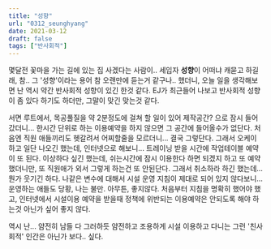 ```yaml
---
title: "성향"
url: "0312_seunghyang"
date: 2021-03-12
draft: false
tags: ["반사회적"]
---
```

몇달전 꽃마을 가는 길에 있는 집 사겠다는 사람이.. 세입자 **성향**이 어떠냐 캐묻고 하길래, 참.. 그 '성향'이라는 용어 참 오랜만에 듣는거 같구나.. 했더니, 오늘 일을 생각해보면 난 역시 약간 반사회적 성향이 있긴 한것 같다. EJ가 최근들어 나보고 반사회적 성향이 좀 있다 하기도 하더만, 그말이 맞긴 맞는것 같다.

서면 루트에서, 목공풀질을 약 2분정도에 걸쳐 할 일이 있어 제작공간? 으로 잠시 들어갔더니... 한시간 단위로 하는 이용예약을 하지 않으면 그 공간에 들어올수가 없단다. 처음엔 직원 애들끼리도 헷갈려서 어찌할줄을 모르더니... 결국 그렇단다. 그래서 오케이 하고 일단 나오긴 했는데, 인터넷으로 해보니... 트레이닝 받을 시간에 작업테이블 예약이 또 된다. 이상하다 싶긴 했는데, 쉬는시간에 잠시 이용한다 하면 되겠지 하고 또 예약했더니만, 또 직원애가 외서 그렇게 하는건 또 안된단다. 그래서 취소하라 하긴 했는데... 뭔가 웃기긴 하다. 나같은 변수에 대해서 시설 운영 지침이 제대로 되어 있지 않다보니... 운영하는 애들도 당황, 나는 불만. 아무튼, 좋지않다. 처음부터 지침을 명확히 했어야 했고, 인터넷에서 시설이용 예약을 받을때 정책에 위반되는 이용예약은 안되도록 해야 하는것 아닌가 싶어 좋지 않다.

역시 난... 얌전히 남들 다 그러하듯 얌전하고 조용하게 시설 이용하고 다니는 그런 '친사회적' 인간은 아닌가 보다.. 싶다.
